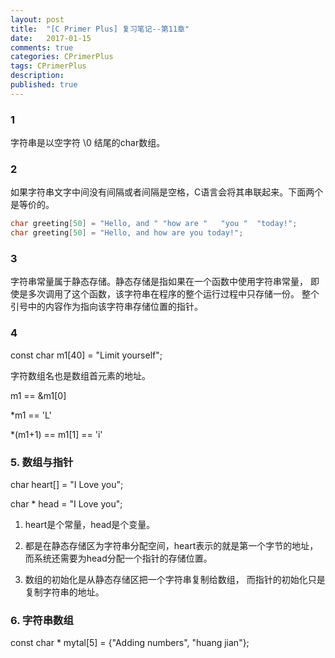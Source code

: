 ```yaml
---
layout: post
title:  "[C Primer Plus] 复习笔记--第11章"
date:   2017-01-15
comments: true
categories: CPrimerPlus
tags: CPrimerPlus
description:
published: true
---
```


### 1

字符串是以空字符 \0 结尾的char数组。

### 2

如果字符串文字中间没有间隔或者间隔是空格，C语言会将其串联起来。下面两个是等价的。

```cpp
char greeting[50] = "Hello, and " "how are "   "you "  "today!";
char greeting[50] = "Hello, and how are you today!";
```

### 3

字符串常量属于静态存储。静态存储是指如果在一个函数中使用字符串常量，
即使是多次调用了这个函数，该字符串在程序的整个运行过程中只存储一份。
整个引号中的内容作为指向该字符串存储位置的指针。


### 4

const char m1[40] = "Limit yourself";

字符数组名也是数组首元素的地址。

m1 == &m1[0]

*m1 == 'L'

*(m1+1) == m1[1] == 'i'


### 5. 数组与指针

char heart[] = "I Love you";

char * head = "I Love you";

1. heart是个常量，head是个变量。

2. 都是在静态存储区为字符串分配空间，heart表示的就是第一个字节的地址，
而系统还需要为head分配一个指针的存储位置。

3. 数组的初始化是从静态存储区把一个字符串复制给数组，
而指针的初始化只是复制字符串的地址。

### 6. 字符串数组

const char * mytal[5] = {"Adding numbers", "huang jian"};













